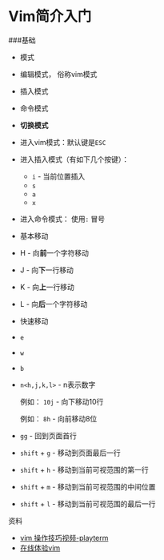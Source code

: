 # Vim简介入门

###基础

* 模式
 * 编辑模式， 俗称vim模式
 * 插入模式
 * 命令模式

 
* **切换模式** 
 * 进入vim模式：默认键是`ESC`
 * 进入插入模式（有如下几个按键）：
     * `i` - 当前位置插入
     * `s`
     * `a`
     * `x`
 * 进入命令模式：
     使用`:` 冒号

* 基本移动
 * H - 向**前**一个字符移动
 * J - 向**下**一行移动
 * K - 向**上**一行移动
 * L - 向**后**一个字符移动

 
* 快速移动
 * `e`  
 * `w`
 * `b`
 * `n<h,j,k,l>` - n表示数字
  
    例如：  `10j` - 向下移动10行

    例如：  `8h` - 向前移动8位
 * `gg` -  回到页面首行
 * `shift` + `g` - 移动到页面最后一行
 * `shift` + `h` - 移动到当前可视范围的第一行
 * `shift` + `m` - 移动到当前可视范围的中间位置
 * `shift` + `l` - 移动到当前可视范围的最后一行



资料

* [vim 操作技巧视频-playterm](http://playterm.org/)
* [在线体验vim](http://playterm.org/live)